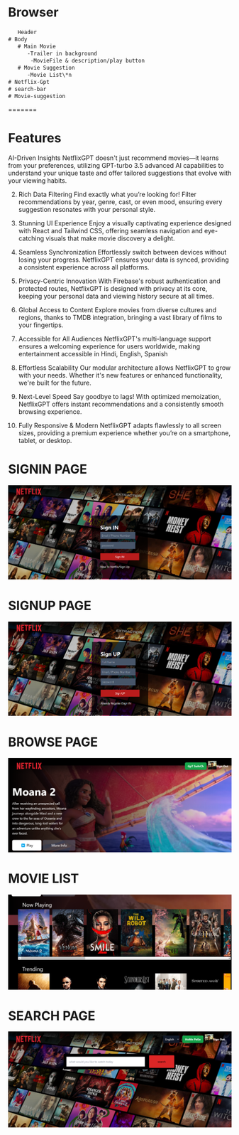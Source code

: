   # Browser
       Header
    # Body
       # Main Movie
          -Trailer in background
           -MovieFile & description/play button
       # Movie Suggestion
          -Movie List\*n
    # Netflix-Gpt
    # search-bar
    # Movie-suggestion
=======

# Features

 AI-Driven Insights
NetflixGPT doesn't just recommend movies—it learns from your preferences, utilizing GPT-turbo 3.5  advanced AI capabilities to understand your unique taste and offer tailored suggestions that evolve with your viewing habits.

2. Rich Data Filtering
Find exactly what you’re looking for! Filter recommendations by year, genre, cast, or even mood, ensuring every suggestion resonates with your personal style.

3. Stunning UI Experience
Enjoy a visually captivating experience designed with React and Tailwind CSS, offering seamless navigation and eye-catching visuals that make movie discovery a delight.

4. Seamless Synchronization
Effortlessly switch between devices without losing your progress. NetflixGPT ensures your data is synced, providing a consistent experience across all platforms.

5. Privacy-Centric Innovation
With Firebase's robust authentication and protected routes, NetflixGPT is designed with privacy at its core, keeping your personal data and viewing history secure at all times.

6. Global Access to Content
Explore movies from diverse cultures and regions, thanks to TMDB integration, bringing a vast library of films to your fingertips.

7. Accessible for All Audiences
NetflixGPT's multi-language support ensures a welcoming experience for users worldwide, making entertainment accessible in Hindi, English, Spanish

8. Effortless Scalability
Our modular architecture allows NetflixGPT to grow with your needs. Whether it's new features or enhanced functionality, we're built for the future.

9. Next-Level Speed
Say goodbye to lags! With optimized memoization, NetflixGPT offers instant recommendations and a consistently smooth browsing experience.

10. Fully Responsive & Modern
NetflixGPT adapts flawlessly to all screen sizes, providing a premium experience whether you’re on a smartphone, tablet, or desktop.





# SIGNIN PAGE 
![image alt](https://github.com/heyayush87/Netflix-GPT/blob/7dc4e7ec559451241c8aa34983096084f7a6262c/Screenshot%202024-11-29%20174715.png)
# SIGNUP PAGE 
![image alt](https://github.com/heyayush87/Netflix-GPT/blob/main/Screenshot%202024-11-29%20174737.png?raw=true)
# BROWSE PAGE
![image alt](https://github.com/heyayush87/Netflix-GPT/blob/main/Screenshot%202024-11-29%20174841.png?raw=true)
# MOVIE LIST 
![image alt](https://github.com/heyayush87/Netflix-GPT/blob/main/Screenshot%202024-11-29%20174919.png?raw=true)
# SEARCH PAGE
![image alt](https://github.com/heyayush87/Netflix-GPT/blob/main/Screenshot%202024-11-29%20175008.png?raw=true)


